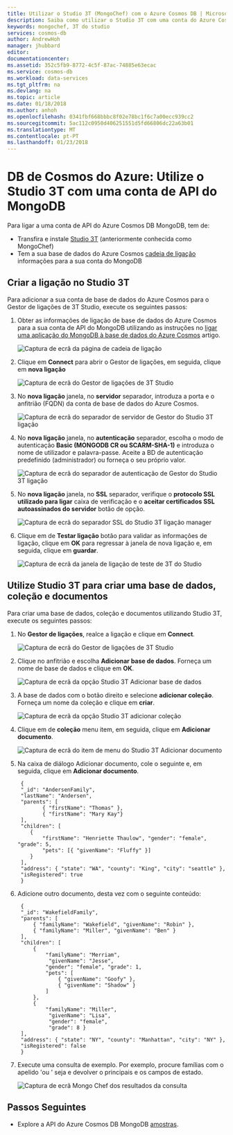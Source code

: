 ```yaml
---
title: Utilizar o Studio 3T (MongoChef) com o Azure Cosmos DB | Microsoft Docs
description: Saiba como utilizar o Studio 3T com uma conta do Azure Cosmos DB MongoDB API
keywords: mongochef, 3T do studio
services: cosmos-db
author: AndrewHoh
manager: jhubbard
editor: 
documentationcenter: 
ms.assetid: 352c5fb9-8772-4c5f-87ac-74885e63ecac
ms.service: cosmos-db
ms.workload: data-services
ms.tgt_pltfrm: na
ms.devlang: na
ms.topic: article
ms.date: 01/18/2018
ms.author: anhoh
ms.openlocfilehash: 0341fbf668bbbc8f02e78bc1f6c7a00ecc939cc2
ms.sourcegitcommit: 5ac112c0950d406251551d5fd66806dc22a63b01
ms.translationtype: MT
ms.contentlocale: pt-PT
ms.lasthandoff: 01/23/2018
---
```

# <a name="azure-cosmos-db-use-studio-3t-with-a-mongodb-api-account"></a>DB de Cosmos do Azure: Utilize o Studio 3T com uma conta de API do MongoDB

Para ligar a uma conta de API do Azure Cosmos DB MongoDB, tem de:

* Transfira e instale [Studio 3T](https://studio3t.com/) (anteriormente conhecida como MongoChef)
* Tem a sua base de dados do Azure Cosmos [cadeia de ligação](connect-mongodb-account.md) informações para a sua conta do MongoDB

## <a name="create-the-connection-in-studio-3t"></a>Criar a ligação no Studio 3T
Para adicionar a sua conta de base de dados do Azure Cosmos para o Gestor de ligações de 3T Studio, execute os seguintes passos:

1. Obter as informações de ligação de base de dados do Azure Cosmos para a sua conta de API do MongoDB utilizando as instruções no [ligar uma aplicação do MongoDB à base de dados do Azure Cosmos](connect-mongodb-account.md) artigo.

    ![Captura de ecrã da página de cadeia de ligação](./media/mongodb-mongochef/ConnectionStringBlade.png)
2. Clique em **Connect** para abrir o Gestor de ligações, em seguida, clique em **nova ligação**

    ![Captura de ecrã do Gestor de ligações de 3T Studio](./media/mongodb-mongochef/ConnectionManager.png)
3. No **nova ligação** janela, no **servidor** separador, introduza a porta e o anfitrião (FQDN) da conta de base de dados do Azure Cosmos.

    ![Captura de ecrã do separador de servidor de Gestor do Studio 3T ligação](./media/mongodb-mongochef/ConnectionManagerServerTab.png)
4. No **nova ligação** janela, no **autenticação** separador, escolha o modo de autenticação **Basic (MONGODB CR ou SCARM-SHA-1)** e introduza o nome de utilizador e palavra-passe.  Aceite a BD de autenticação predefinido (administrador) ou forneça o seu próprio valor.

    ![Captura de ecrã do separador de autenticação de Gestor do Studio 3T ligação](./media/mongodb-mongochef/ConnectionManagerAuthenticationTab.png)
5. No **nova ligação** janela, no **SSL** separador, verifique o **protocolo SSL utilizado para ligar** caixa de verificação e o **aceitar certificados SSL autoassinados do servidor**  botão de opção.

    ![Captura de ecrã do separador SSL do Studio 3T ligação manager](./media/mongodb-mongochef/ConnectionManagerSSLTab.png)
6. Clique em de **Testar ligação** botão para validar as informações de ligação, clique em **OK** para regressar à janela de nova ligação e, em seguida, clique em **guardar**.

    ![Captura de ecrã da janela de ligação de teste de 3T do Studio](./media/mongodb-mongochef/TestConnectionResults.png)

## <a name="use-studio-3t-to-create-a-database-collection-and-documents"></a>Utilize Studio 3T para criar uma base de dados, coleção e documentos
Para criar uma base de dados, coleção e documentos utilizando Studio 3T, execute os seguintes passos:

1. No **Gestor de ligações**, realce a ligação e clique em **Connect**.

    ![Captura de ecrã do Gestor de ligações de 3T Studio](./media/mongodb-mongochef/ConnectToAccount.png)
2. Clique no anfitrião e escolha **Adicionar base de dados**.  Forneça um nome de base de dados e clique em **OK**.

    ![Captura de ecrã da opção Studio 3T Adicionar base de dados](./media/mongodb-mongochef/AddDatabase1.png)
3. A base de dados com o botão direito e selecione **adicionar coleção**.  Forneça um nome da coleção e clique em **criar**.

    ![Captura de ecrã da opção Studio 3T adicionar coleção](./media/mongodb-mongochef/AddCollection.png)
4. Clique em de **coleção** menu item, em seguida, clique em **Adicionar documento**.

    ![Captura de ecrã do item de menu do Studio 3T Adicionar documento](./media/mongodb-mongochef/AddDocument1.png)
5. Na caixa de diálogo Adicionar documento, cole o seguinte e, em seguida, clique em **Adicionar documento**.

        {
        "_id": "AndersenFamily",
        "lastName": "Andersen",
        "parents": [
               { "firstName": "Thomas" },
               { "firstName": "Mary Kay"}
        ],
        "children": [
           {
               "firstName": "Henriette Thaulow", "gender": "female", "grade": 5,
               "pets": [{ "givenName": "Fluffy" }]
           }
        ],
        "address": { "state": "WA", "county": "King", "city": "seattle" },
        "isRegistered": true
        }
6. Adicione outro documento, desta vez com o seguinte conteúdo:

        {
        "_id": "WakefieldFamily",
        "parents": [
            { "familyName": "Wakefield", "givenName": "Robin" },
            { "familyName": "Miller", "givenName": "Ben" }
        ],
        "children": [
            {
                "familyName": "Merriam",
                 "givenName": "Jesse",
                "gender": "female", "grade": 1,
                "pets": [
                    { "givenName": "Goofy" },
                    { "givenName": "Shadow" }
                ]
            },
            {
                "familyName": "Miller",
                 "givenName": "Lisa",
                 "gender": "female",
                 "grade": 8 }
        ],
        "address": { "state": "NY", "county": "Manhattan", "city": "NY" },
        "isRegistered": false
        }
7. Execute uma consulta de exemplo. Por exemplo, procure famílias com o apelido 'ou ' seja e devolver o principais e os campos de estado.

    ![Captura de ecrã Mongo Chef dos resultados da consulta](./media/mongodb-mongochef/QueryDocument1.png)

## <a name="next-steps"></a>Passos Seguintes
* Explore a API do Azure Cosmos DB MongoDB [amostras](mongodb-samples.md).
